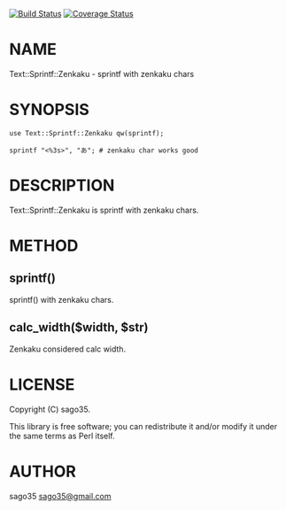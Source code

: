 [![Build Status](https://travis-ci.org/sago35/Text-Sprintf-Zenkaku.svg?branch=master)](https://travis-ci.org/sago35/Text-Sprintf-Zenkaku) [![Coverage Status](http://codecov.io/github/sago35/Text-Sprintf-Zenkaku/coverage.svg?branch=master)](https://codecov.io/github/sago35/Text-Sprintf-Zenkaku?branch=master)
# NAME

Text::Sprintf::Zenkaku - sprintf with zenkaku chars

# SYNOPSIS

    use Text::Sprintf::Zenkaku qw(sprintf);

    sprintf "<%3s>", "あ"; # zenkaku char works good

# DESCRIPTION

Text::Sprintf::Zenkaku is sprintf with zenkaku chars.

# METHOD

## sprintf()

sprintf() with zenkaku chars.

## calc\_width($width, $str)

Zenkaku considered calc width.

# LICENSE

Copyright (C) sago35.

This library is free software; you can redistribute it and/or modify
it under the same terms as Perl itself.

# AUTHOR

sago35 <sago35@gmail.com>
